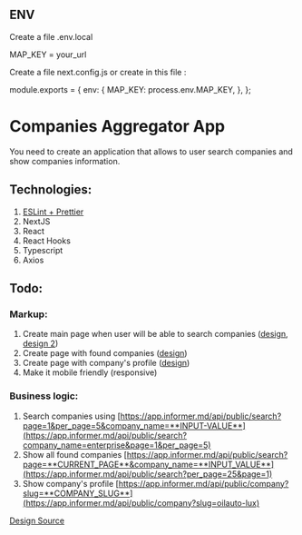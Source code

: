 ## ENV

Create a file .env.local

MAP_KEY = your_url

Create a file next.config.js or create in this file :

module.exports = {
env: {
MAP_KEY: process.env.MAP_KEY,
},
};

# Companies Aggregator App

You need to create an application that allows to user search companies and show companies information.

## Technologies:

1. [ESLint + Prettier](https://github.com/ebs-integrator/ebs-fe-intership-test-1)
2. NextJS
3. React
4. React Hooks
5. Typescript
6. Axios

## Todo:

### Markup:

1. Create main page when user will be able to search companies ([design](https://prnt.sc/t4a9ou), [design 2](https://prnt.sc/t4aaxw))
2. Create page with found companies ([design](https://prnt.sc/t4abwy))
3. Create page with company's profile ([design](https://prnt.sc/t4ad0c))
4. Make it mobile friendly (responsive)

### Business logic:

1. Search companies using [https://app.informer.md/api/public/search?page=1&per_page=5&company_name=**INPUT-VALUE**](https://app.informer.md/api/public/search?company_name=enterprise&page=1&per_page=5)
2. Show all found companies [https://app.informer.md/api/public/search?page=**CURRENT_PAGE**&company_name=**INPUT_VALUE**](https://app.informer.md/api/public/search?per_page=25&page=1)
3. Show company's profile [https://app.informer.md/api/public/company?slug=**COMPANY_SLUG**](https://app.informer.md/api/public/company?slug=oilauto-lux)

[Design Source](https://informer.md/en)
